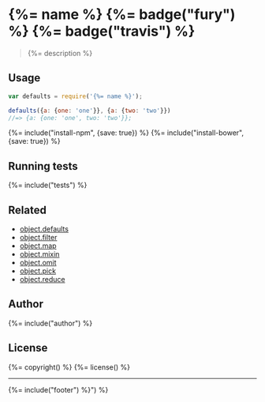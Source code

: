 # {%= name %} {%= badge("fury") %} {%= badge("travis") %}

> {%= description %}

## Usage

```js
var defaults = require('{%= name %}');

defaults({a: {one: 'one'}}, {a: {two: 'two'}})
//=> {a: {one: 'one', two: 'two'}};
```

{%= include("install-npm", {save: true}) %}
{%= include("install-bower", {save: true}) %}

## Running tests
{%= include("tests") %}

## Related

 - [object.defaults](https://github.com/jonschlinkert/object.defaults)
 - [object.filter](https://github.com/jonschlinkert/object.filter)
 - [object.map](https://github.com/jonschlinkert/object.map)
 - [object.mixin](https://github.com/jonschlinkert/object.mixin)
 - [object.omit](https://github.com/jonschlinkert/object.omit)
 - [object.pick](https://github.com/jonschlinkert/object.pick)
 - [object.reduce](https://github.com/jonschlinkert/object.reduce)

## Author
{%= include("author") %}

## License
{%= copyright() %}
{%= license() %}

***

{%= include("footer") %}") %}